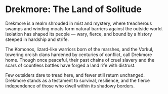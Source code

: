 # Drekmore: The Land of Solitude

Drekmore is a realm shrouded in mist and mystery, where treacherous swamps and winding moats form natural barriers against the outside world. Isolation has shaped its people — wary, fierce, and bound by a history steeped in hardship and strife.

The Komonox, lizard-like warriors born of the marshes, and the Vorkul, towering orcish clans hardened by centuries of conflict, call Drekmore home. Though once peaceful, their past chains of cruel slavery and the scars of countless battles have forged a land rife with distrust.

Few outsiders dare to tread here, and fewer still return unchanged. Drekmore stands as a testament to survival, resilience, and the fierce independence of those who dwell within its shadowy borders.